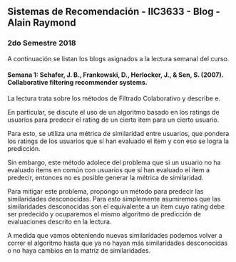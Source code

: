 ## Sistemas de Recomendación - IIC3633 - Blog - Alain Raymond
### 2do Semestre 2018

A continuación se listan los blogs asignados a la lectura semanal del curso.

#### Semana 1:  Schafer, J. B., Frankowski, D., Herlocker, J., & Sen, S. (2007). Collaborative filtering recommender systems.

La lectura trata sobre los métodos de Filtrado Colaborativo y describe e.

En particular, se discute el uso de un algoritmo basado en los ratings de usuarios para predecir el rating de un cierto item para un cierto usuario.

Para esto, se utiliza una métrica de similaridad entre usuarios, que pondera los ratings de los usuarios que sí han evaluado el ítem y con eso se logra la predicción.

Sin embargo, este método adolece del problema que si un usuario no ha evaluado items en común con usuarios que sí han evaluado el ítem a predecir, entonces no es posible generar la métrica de similaridad.

Para mitigar este problema, propongo un método para predecir las similaridades desconocidas. Para esto simplemente asumiremos que las similaridades desconocidas son el equivalente a un item cuyo rating debe ser predecido y ocuparemos el mismo algoritmo de predicción de evaluaciones descrito en la lectura.

A medida que vamos obteniendo nuevas similaridades podemos volver a correr el algoritmo hasta que ya no hayan más similaridades desconocidas o no haya cambios en la matriz de similaridades.
